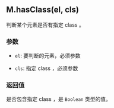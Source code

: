 ## M.hasClass(el, cls)

判断某个元素是否有指定 class 。

### 参数

* `el`: 要判断的元素，必须参数

* `cls`: 指定 class ，必须参数

### 返回值

是否包含指定 class ，是 `Boolean` 类型的值。